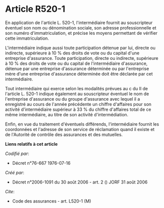 # Article R520-1

En application de l'article L. 520-1, l'intermédiaire fournit au souscripteur éventuel son nom ou dénomination sociale, son
adresse professionnelle et son numéro d'immatriculation, et précise les moyens permettant de vérifier cette immatriculation.

L'intermédiaire indique aussi toute participation détenue par lui, directe ou indirecte, supérieure à 10 % des droits de vote
ou du capital d'une entreprise d'assurance. Toute participation, directe ou indirecte, supérieure à 10 % des droits de vote
ou du capital de l'intermédiaire d'assurance, détenue par une entreprise d'assurance déterminée ou par l'entreprise mère
d'une entreprise d'assurance déterminée doit être déclarée par cet intermédiaire.

Tout intermédiaire qui exerce selon les modalités prévues au c du II de l'article L. 520-1 indique également au souscripteur
éventuel le nom de l'entreprise d'assurance ou du groupe d'assurance avec lequel il a enregistré au cours de l'année
précédente un chiffre d'affaires pour son activité d'intermédiaire supérieur à 33 % du chiffre d'affaires total de ce même
intermédiaire, au titre de son activité d'intermédiation.

Enfin, en vue du traitement d'éventuels différends, l'intermédiaire fournit les coordonnées et l'adresse de son service de
réclamation quand il existe et de l'Autorité de contrôle des assurances et des mutuelles.

**Liens relatifs à cet article**

_Codifié par_:

  - Décret n°76-667 1976-07-16

_Créé par_:

  - Décret n°2006-1091 du 30 août 2006 - art. 2 () JORF 31 août 2006

_Cite_:

  - Code des assurances - art. L520-1 (M)
